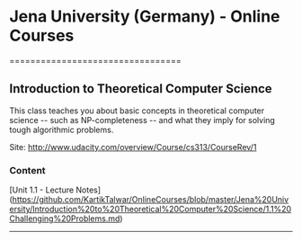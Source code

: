 # Jena University (Germany) - Online Courses
=================================


## Introduction to Theoretical Computer Science

This class teaches you about basic concepts in theoretical computer science -- such as NP-completeness -- and what they imply for solving tough algorithmic problems.


Site: http://www.udacity.com/overview/Course/cs313/CourseRev/1


### Content

[Unit 1.1 - Lecture Notes] (https://github.com/KartikTalwar/OnlineCourses/blob/master/Jena%20University/Introduction%20to%20Theoretical%20Computer%20Science/1.1%20Challenging%20Problems.md)

_________________________________________________

